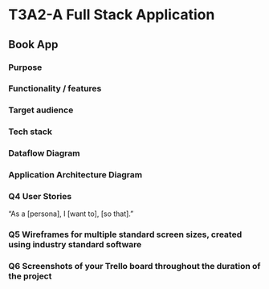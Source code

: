 # T3A2-A Full Stack Application #

## Book App ##


### Purpose ###

### Functionality / features ###

### Target audience ###

### Tech stack ###

### Dataflow Diagram ###

### Application Architecture Diagram ###

### Q4 User Stories

“As a [persona], I [want to], [so that].”

### Q5 Wireframes for multiple standard screen sizes, created using industry standard software

### Q6 Screenshots of your Trello board throughout the duration of the project